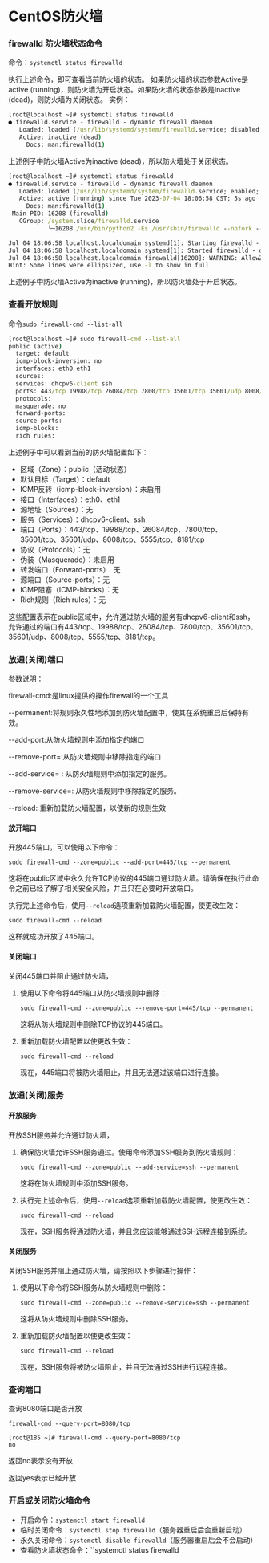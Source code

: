 # CentOS防火墙

### firewalld 防火墙状态命令

命令：`systemctl status firewalld`

执行上述命令，即可查看当前防火墙的状态。 如果防火墙的状态参数Active是active (running)，则防火墙为开启状态。如果防火墙的状态参数是inactive (dead)，则防火墙为关闭状态。 实例：

```cmd
[root@localhost ~]# systemctl status firewalld
● firewalld.service - firewalld - dynamic firewall daemon
   Loaded: loaded (/usr/lib/systemd/system/firewalld.service; disabled; vendor preset: enabled)
   Active: inactive (dead)
     Docs: man:firewalld(1)
```

上述例子中防火墙Active为inactive (dead)，所以防火墙处于关闭状态。

```cmd
[root@localhost ~]# systemctl status firewalld
● firewalld.service - firewalld - dynamic firewall daemon
   Loaded: loaded (/usr/lib/systemd/system/firewalld.service; enabled; vendor preset: enabled)
   Active: active (running) since Tue 2023-07-04 18:06:58 CST; 5s ago
     Docs: man:firewalld(1)
 Main PID: 16208 (firewalld)
   CGroup: /system.slice/firewalld.service
           └─16208 /usr/bin/python2 -Es /usr/sbin/firewalld --nofork --nopid

Jul 04 18:06:58 localhost.localdomain systemd[1]: Starting firewalld - dynamic firewall daemon...
Jul 04 18:06:58 localhost.localdomain systemd[1]: Started firewalld - dynamic firewall daemon.
Jul 04 18:06:58 localhost.localdomain firewalld[16208]: WARNING: AllowZoneDrifting is enabled. This is considered...now.
Hint: Some lines were ellipsized, use -l to show in full.
```

上述例子中防火墙Active为inactive (running)，所以防火墙处于开启状态。

### 查看开放规则

命令`sudo firewall-cmd --list-all`

```cmd
[root@localhost ~]# sudo firewall-cmd --list-all
public (active)
  target: default
  icmp-block-inversion: no
  interfaces: eth0 eth1
  sources: 
  services: dhcpv6-client ssh
  ports: 443/tcp 19988/tcp 26084/tcp 7800/tcp 35601/tcp 35601/udp 8008/tcp 5555/tcp 8181/tcp
  protocols: 
  masquerade: no
  forward-ports: 
  source-ports: 
  icmp-blocks: 
  rich rules: 
```

上述例子中可以看到当前的防火墙配置如下：

* 区域（Zone）：public（活动状态）
* 默认目标（Target）：default
* ICMP反转（icmp-block-inversion）：未启用
* 接口（Interfaces）：eth0、eth1
* 源地址（Sources）：无
* 服务（Services）：dhcpv6-client、ssh
* 端口（Ports）：443/tcp、19988/tcp、26084/tcp、7800/tcp、35601/tcp、35601/udp、8008/tcp、5555/tcp、8181/tcp
* 协议（Protocols）：无
* 伪装（Masquerade）：未启用
* 转发端口（Forward-ports）：无
* 源端口（Source-ports）：无
* ICMP阻塞（ICMP-blocks）：无
* Rich规则（Rich rules）：无

这些配置表示在public区域中，允许通过防火墙的服务有dhcpv6-client和ssh，允许通过的端口有443/tcp、19988/tcp、26084/tcp、7800/tcp、35601/tcp、35601/udp、8008/tcp、5555/tcp、8181/tcp。

### 放通(关闭)端口

参数说明：

firewall-cmd:是linux提供的操作firewall的一个工具

\--permanent:将规则永久性地添加到防火墙配置中，使其在系统重启后保持有效。

\--add-port:从防火墙规则中添加指定的端口

\--remove-port=:从防火墙规则中移除指定的端口

\--add-service= : 从防火墙规则中添加指定的服务。

\--remove-service=: 从防火墙规则中移除指定的服务。

\--reload: 重新加载防火墙配置，以使新的规则生效

#### 放开端口

开放445端口，可以使用以下命令：

```
sudo firewall-cmd --zone=public --add-port=445/tcp --permanent
```

这将在public区域中永久允许TCP协议的445端口通过防火墙。请确保在执行此命令之前已经了解了相关安全风险，并且只在必要时开放端口。

执行完上述命令后，使用`--reload`选项重新加载防火墙配置，使更改生效：

```
sudo firewall-cmd --reload
```

这样就成功开放了445端口。

#### 关闭端口

关闭445端口并阻止通过防火墙，

1.  使用以下命令将445端口从防火墙规则中删除：

    ```
    sudo firewall-cmd --zone=public --remove-port=445/tcp --permanent
    ```

    这将从防火墙规则中删除TCP协议的445端口。
2.  重新加载防火墙配置以使更改生效：

    ```
    sudo firewall-cmd --reload
    ```

    现在，445端口将被防火墙阻止，并且无法通过该端口进行连接。

### 放通(关闭)服务

#### 开放服务

开放SSH服务并允许通过防火墙，

1.  确保防火墙允许SSH服务通过。使用命令添加SSH服务到防火墙规则：

    ```
    sudo firewall-cmd --zone=public --add-service=ssh --permanent
    ```

    这将在防火墙规则中添加SSH服务。
2.  执行完上述命令后，使用`--reload`选项重新加载防火墙配置，使更改生效：

    ```
    sudo firewall-cmd --reload
    ```

    现在，SSH服务将通过防火墙，并且您应该能够通过SSH远程连接到系统。

#### 关闭服务

关闭SSH服务并阻止通过防火墙，请按照以下步骤进行操作：

1.  使用以下命令将SSH服务从防火墙规则中删除：

    ```
    sudo firewall-cmd --zone=public --remove-service=ssh --permanent
    ```

    这将从防火墙规则中删除SSH服务。
2.  重新加载防火墙配置以使更改生效：

    ```
    sudo firewall-cmd --reload
    ```

    现在，SSH服务将被防火墙阻止，并且无法通过SSH进行远程连接。

### 查询端口

查询8080端口是否开放

`firewall-cmd --query-port=8080/tcp`

```
[root@185 ~]# firewall-cmd --query-port=8080/tcp
no
```

返回no表示没有开放

返回yes表示已经开放

### 开启或关闭防火墙命令

* 开启命令：`systemctl start firewalld`
* 临时关闭命令：`systemctl stop firewalld`（服务器重启后会重新启动）
* 永久关闭命令：`systemctl disable firewalld`（服务器重启后会不会启动）
* 查看防火墙状态命令：\`\`systemctl status firewalld
